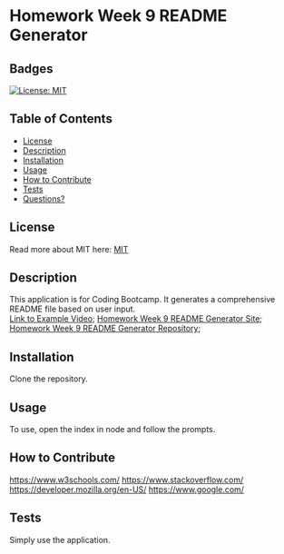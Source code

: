 # Homework Week 9 README Generator
  ## Badges
  [![License: MIT](https://img.shields.io/badge/License-MIT-yellow.svg)](https://opensource.org/licenses/MIT)

  ## Table of Contents
  * [License](#license)
  * [Description](#description)
  * [Installation](#installation)
  * [Usage](#usage)
  * [How to Contribute](#how-to-contribute)
  * [Tests](#tests)
  * [Questions?](#questions)

  ## License
  Read more about MIT here:
  [MIT](https://opensource.org/licenses/MIT)

  ## Description
  This application is for Coding Bootcamp. It generates a comprehensive README file based on user input.  
  [Link to Example Video](https://drive.google.com/file/d/18n6uY_HNIADkxutJFTiaI3kWlkSPQrvI/view);
  [Homework Week 9 README Generator Site](https://j-maddaus.github.io/Readme-Generator/);
  [Homework Week 9 README Generator Repository](https://github.com/J-maddaus/Readme-Generator); 

  ## Installation
  Clone the repository. 

  ## Usage
  To use, open the index in node and follow the prompts. 

  ## How to Contribute
 https://www.w3schools.com/
https://www.stackoverflow.com/
https://developer.mozilla.org/en-US/
https://www.google.com/

  ## Tests
  Simply use the application.

  
